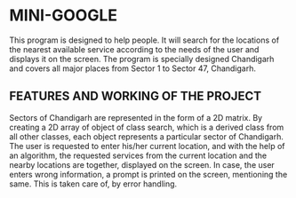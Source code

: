 # MINI-GOOGLE
This program is designed to help people. It will search for the 
locations of the nearest available service according to the needs of 
the user and displays it on the screen. The program is specially 
designed Chandigarh and covers all major places from Sector 1 to 
Sector 47, Chandigarh.


## FEATURES AND WORKING OF THE PROJECT
Sectors of Chandigarh are represented in the form of a 2D matrix. By creating a 2D array of 
object of class search, which is a derived class from all other classes, each object represents a 
particular sector of Chandigarh.
The user is requested to enter his/her current location, and with the help of an algorithm, the 
requested services from the current location and the nearby locations are together, displayed 
on the screen. 
In case, the user enters wrong information, a prompt is printed on the screen, mentioning 
the same. This is taken care of, by error handling.
